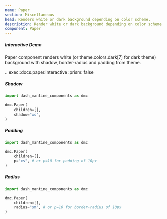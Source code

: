 ```yaml
---
name: Paper
section: Miscellaneous
head: Renders white or dark background depending on color scheme.
description: Render white or dark background depending on color scheme with Paper component with border, shadow, etc. 
component: Paper
---
```


##### Interactive Demo

Paper component renders white (or theme.colors.dark[7] for dark theme) background with shadow, border-radius and
padding from theme.

.. exec::docs.paper.interactive
    :prism: false

##### Shadow

```python
import dash_mantine_components as dmc

dmc.Paper(
    children=[],
    shadow="xs",
)
```

##### Padding

```python
import dash_mantine_components as dmc

dmc.Paper(
    children=[],
    p="xs", # or p=10 for padding of 10px
)
```

##### Radius

```python
import dash_mantine_components as dmc

dmc.Paper(
    children=[],
    radius="sm", # or p=10 for border-radius of 10px
)
```
